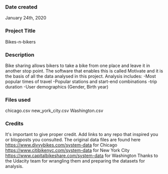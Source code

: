 ### Date created
January 24th, 2020
### Project Title
Bikes-n-bikers

### Description
Bike sharing allows bikers to take a bike from one place and leave it in another stop point.
The software that enables this is called Motivate and it is the basis of all the data analysed in this project.
Analysis includes:
-Most popular times of travel
-Popular stations and start-end combinations
-trip duration
-User demographics (Gender, Birth year)


### Files used
chicago.csv
new_york_city.csv
Washington.csv


### Credits
It's important to give proper credit. Add links to any repo that inspired you or blogposts you consulted.
The original data files are found here
https://www.divvybikes.com/system-data for Chicago
https://www.citibikenyc.com/system-data for New York City
https://www.capitalbikeshare.com/system-data for Washington
Thanks to the Udacity team for wrangling them and preparing the datasets for analysis.

